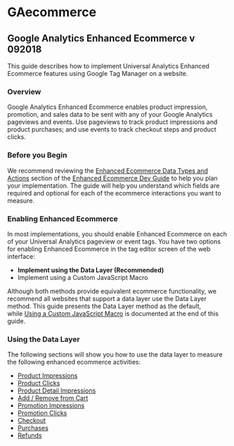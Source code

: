 # GAecommerce
## Google Analytics Enhanced Ecommerce v 092018

This guide describes how to implement Universal Analytics Enhanced Ecommerce features using Google Tag Manager on a website.

### Overview

Google Analytics Enhanced Ecommerce enables product impression, promotion, and sales data to be sent with any of your Google Analytics pageviews and events. Use pageviews to track product impressions and product purchases; and use events to track checkout steps and product clicks.

### Before you Begin

We recommend reviewing the [Enhanced Ecommerce Data Types and Actions](https://developers.google.com/analytics/devguides/collection/analyticsjs/enhanced-ecommerce#ecommerce-data) section of the [Enhanced Ecommerce Dev Guide](https://developers.google.com/analytics/devguides/collection/analyticsjs/enhanced-ecommerce) to help you plan your implementation. The guide will help you understand which fields are required and optional for each of the ecommerce interactions you want to measure.

### Enabling Enhanced Ecommerce

In most implementations, you should enable Enhanced Ecommerce on each of your Universal Analytics pageview or event tags. You have two options for enabling Enhanced Ecommerce in the tag editor screen of the web interface:

- **Implement using the Data Layer (Recommended)**
- Implement using a Custom JavaScript Macro

Although both methods provide equivalent ecommerce functionality, we recommend all websites that support a data layer use the Data Layer method. This guide presents the Data Layer method as the default, while [Using a Custom JavaScript Macro](https://developers.google.com/tag-manager/enhanced-ecommerce#macro) is documented at the end of this guide.

### Using the Data Layer

The following sections will show you how to use the data layer to measure the following enhanced ecommerce activities:

- [Product Impressions](https://developers.google.com/tag-manager/enhanced-ecommerce#product-impressions)
- [Product Clicks](https://developers.google.com/tag-manager/enhanced-ecommerce#product-clicks)
- [Product Detail Impressions](https://developers.google.com/tag-manager/enhanced-ecommerce#details)
- [Add / Remove from Cart](https://developers.google.com/tag-manager/enhanced-ecommerce#cart)
- [Promotion Impressions](https://developers.google.com/tag-manager/enhanced-ecommerce#promo-impressions)
- [Promotion Clicks](https://developers.google.com/tag-manager/enhanced-ecommerce#promo-clicks)
- [Checkout](https://developers.google.com/tag-manager/enhanced-ecommerce#checkout)
- [Purchases](https://developers.google.com/tag-manager/enhanced-ecommerce#purchases)
- [Refunds](https://developers.google.com/tag-manager/enhanced-ecommerce#refunds)
